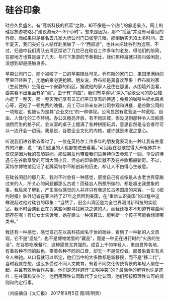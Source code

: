 # 硅谷印象

硅谷久负盛名，有“高新科技的摇篮”之称，却不像是一个热门的旅游景点。网上的硅谷旅游攻略只“建议游玩2～3个小时”。想来是因为，那个“摇篮”并没有可看见的外观，而如果只是慕名去几家大牌公司门口张望几眼，那倒确实无须太多时间。去年夏天，我们夫妇与人结伴赴美做了一个“西部游”，也并未把硅谷列为选项。不过，归途中我们离队去湾区探访了几位已在硅谷工作多年的老友。得他们的陪同，在那地方也算是游了几天。与时下旅游的节奏相比，我们那种游就只能叫做闲逛，没想到却是感触良多。 

苹果公司门口，那个被咬了一口的苹果随处可见。乔布斯的家门口，果园里满树的苹果已经熟了，比他的豪宅更抢眼。朋友说，乔布斯是真喜欢苹果！乔布斯的家（生前住所）坐落在一个安静的街区，据说他的家人还住在那里。从围墙外面看，委实看不出里面有多“豪”。由于有“内应”，我们有幸得以“深入”谷歌公司的办公楼内逛了一整天。那一整天我们享有员工们平日享有的待遇：免费的咖啡牛奶水果点心等，还吃了一顿免费的晚餐。员工可以带亲友进公司参观和进餐，是谷歌公司的一项规定，也被认为是其“企业文化”的一种体现。公司显然有意营造一种宽松、自由、人性化的工作环境。办公区敞亮开放，有不同区域，但没见到那种令人压抑感油然而生的格子间。会议室的桌子上摆满了各种拼图玩具，意思自然是与会者尽可以一边开会一边玩。我是说，谷歌企业文化的内核，或许就是未泯之童心。 

听说我们进谷歌去看过了，一位在英特尔工作多年的朋友竟表现出一种让我有些意外的兴奋，说：“我们这里的人也都想进去看看。”可见我在谷歌觉得大开眼界并不仅仅是因为我的孤陋寡闻。那位朋友也带着我们进英特尔去参观了一回，享受的待遇与在谷歌享受的可谓大同小异，但总的印象确实就不及在谷歌那般新奇。不过，英特尔博物馆见证了老牌英特尔不断创新的历史，却让人不由得心生敬意。 

在硅谷闲逛的那几天，我时不时会有一种感觉，感觉自己有点像是从古老世界穿越过来的人，所关心的问题都那么古老！而硅谷人所想所做的，都是超出我想象的事。我后来了解到，产生类似感觉的人并非只有我这位古老国度的来客。一位《纽约时报》驻外记者在亚洲待了27年之后回到美国，在“重新认识美国”的过程中这样说起过他对硅谷的印象：“当然了，旧金山湾区是为全世界测试新科技的实验室。我不时会遇到正在为某些问题寻找解决之道的人，而我还根本不知道有哪些问题存在呢！有位女士告诉我，她在建立一种演算法，能判断一个孩子可能会想读哪类书。” 

我还有一种感觉，感觉自己在以高科技闻名于世的硅谷，看到了一种新的人文景观。它不是“遗址”，也不是博物馆里的“藏品”，而是一种正在进行时的“火热的生活”。在谷歌吃晚餐时，这种感觉尤其强烈。成百上千的年轻人，来自世界各地，有着各种不同的肤色，带着各种不同的口音，却无一不是佼佼者。那景象着实有点令人神驰。从口音就可以断定，他们当中的大多数都是新移民，而不是“移二代”。当时我就在想，这么多受过不同人文教育，有着不同文化传统背景的年轻人聚在一起，并且有效地合作共事，他们是怎样避开“文明冲突”的？最简单的解释也许是这样：在共事和交往时，他們用理性认同取代了文化认同，他们都按照理性认可的规则和约定行事。 

（刘振摘自《文汇报》 2017年9月5日 图/陈明贵）